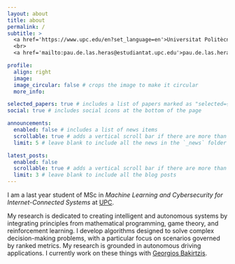 ```yaml
---
layout: about
title: about
permalink: /
subtitle: >
  <a href='https://www.upc.edu/en?set_language=en'>Universitat Politècnica de Catalunya (UPC)</a>
  <br>
  <a href='mailto:pau.de.las.heras@estudiantat.upc.edu'>pau.de.las.heras@estudiantat.upc.edu</a>

profile:
  align: right
  image:
  image_circular: false # crops the image to make it circular
  more_info:

selected_papers: true # includes a list of papers marked as "selected={true}"
social: true # includes social icons at the bottom of the page

announcements:
  enabled: false # includes a list of news items
  scrollable: true # adds a vertical scroll bar if there are more than 3 news items
  limit: 5 # leave blank to include all the news in the `_news` folder

latest_posts:
  enabled: false
  scrollable: true # adds a vertical scroll bar if there are more than 3 new posts items
  limit: 3 # leave blank to include all the blog posts
---
```


I am a last year student of MSc in *Machine Learning and Cybersecurity for Internet-Connected Systems* at [UPC](https://epsem.upc.edu/en?set_language=en).

My research is dedicated to creating intelligent and autonomous systems by integrating principles from mathematical programming, game theory, and reinforcement learning. I develop algorithms designed to solve complex decision-making problems, with a particular focus on scenarios governed by ranked metrics. My research is grounded in autonomous driving applications. I currently work on these things with [Georgios Bakirtzis](https://bakirtzis.net/).
